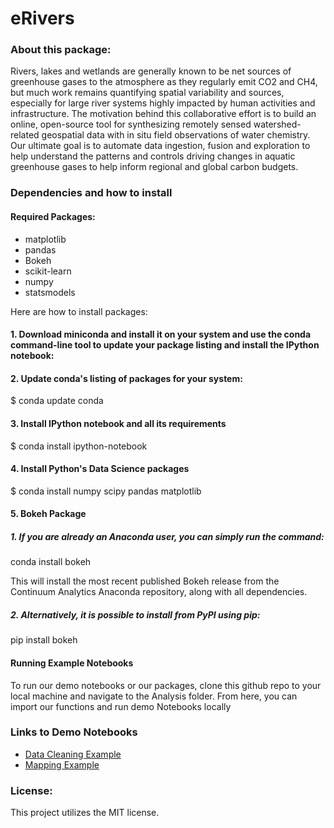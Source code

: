 # eRivers

### About this package:
Rivers, lakes and wetlands are generally known to be net sources of greenhouse gases to the atmosphere as they regularly emit CO2 and CH4, but much work remains quantifying spatial variability and sources, especially for large river systems highly impacted by human activities and infrastructure. The motivation behind this collaborative effort is to build an online, open-source tool for synthesizing remotely sensed watershed-related geospatial data with in situ field observations of water chemistry. Our ultimate goal is to automate data ingestion, fusion and exploration to help understand the patterns and controls driving changes in aquatic greenhouse gases to help inform regional and global carbon budgets.


### Dependencies and how to install
#### Required Packages:
* matplotlib
* pandas
* Bokeh
* scikit-learn
* numpy
* statsmodels

Here are how to install packages:
#### 1. Download miniconda and install it on your system and use the conda command-line tool to update your package listing and install the IPython notebook:
#### 2. Update conda's listing of packages for your system:
$ conda update conda
#### 3. Install IPython notebook and all its requirements
$ conda install ipython-notebook
#### 4. Install Python's Data Science packages
$ conda install numpy scipy pandas matplotlib
#### 5. Bokeh Package
##### 1. If you are already an Anaconda user, you can simply run the command:

conda install bokeh

This will install the most recent published Bokeh release from the Continuum Analytics Anaconda repository, along with all dependencies.

##### 2. Alternatively, it is possible to install from PyPI using pip:

pip install bokeh

#### Running Example Notebooks

To run our demo notebooks or our packages, clone this github repo to your local machine and navigate to the Analysis folder.  From here, you can import our functions and run demo Notebooks locally


### Links to Demo Notebooks
 * [Data Cleaning Example](/Analysis/eRiversExample.ipynb/)
 * [Mapping Example](/Analysis/maps/ee_mapping.ipynb/)

### License:
This project utilizes the MIT license.

